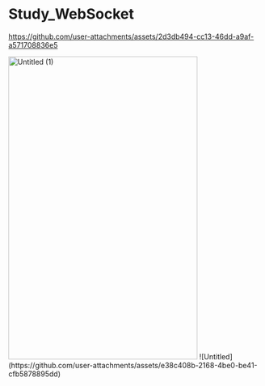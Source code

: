# Study_WebSocket




https://github.com/user-attachments/assets/2d3db494-cc13-46dd-a9af-a571708836e5

<img width="374" height="599" alt="Untitled (1)" src="https://github.com/user-attachments/assets/3f485c65-cc84-4721-b2eb-520a91c36d12" />
![Untitled](https://github.com/user-attachments/assets/e38c408b-2168-4be0-be41-cfb5878895dd)
